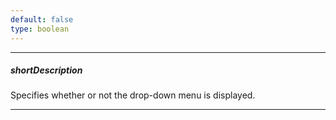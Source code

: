 ```yaml
---
default: false
type: boolean
---
```

---
##### shortDescription
Specifies whether or not the drop-down menu is displayed.

---
